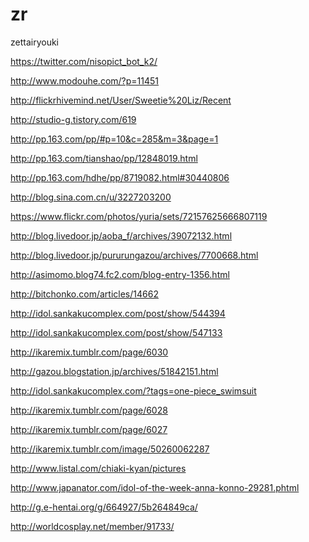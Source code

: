 zr
==

zettairyouki

https://twitter.com/nisopict_bot_k2/

http://www.modouhe.com/?p=11451

http://flickrhivemind.net/User/Sweetie%20Liz/Recent

http://studio-g.tistory.com/619

http://pp.163.com/pp/#p=10&c=285&m=3&page=1

http://pp.163.com/tianshao/pp/12848019.html

http://pp.163.com/hdhe/pp/8719082.html#30440806

http://blog.sina.com.cn/u/3227203200

https://www.flickr.com/photos/yuria/sets/72157625666807119

http://blog.livedoor.jp/aoba_f/archives/39072132.html

http://blog.livedoor.jp/pururungazou/archives/7700668.html

http://asimomo.blog74.fc2.com/blog-entry-1356.html

http://bitchonko.com/articles/14662

http://idol.sankakucomplex.com/post/show/544394

http://idol.sankakucomplex.com/post/show/547133

http://ikaremix.tumblr.com/page/6030

http://gazou.blogstation.jp/archives/51842151.html

http://idol.sankakucomplex.com/?tags=one-piece_swimsuit

http://ikaremix.tumblr.com/page/6028

http://ikaremix.tumblr.com/page/6027

http://ikaremix.tumblr.com/image/50260062287

http://www.listal.com/chiaki-kyan/pictures

http://www.japanator.com/idol-of-the-week-anna-konno-29281.phtml

http://g.e-hentai.org/g/664927/5b264849ca/

http://worldcosplay.net/member/91733/
